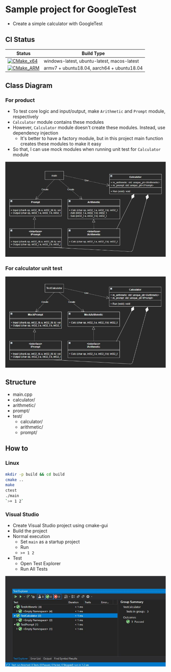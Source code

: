 # Sample project for GoogleTest
- Create a simple calculator with GoogleTest

## CI Status
Status | Build Type
------ | ----------
[![CMake_x64](https://github.com/iwatake2222/googletest_test/actions/workflows/cmake_x64.yml/badge.svg)](https://github.com/iwatake2222/googletest_test/actions/workflows/cmake_x64.yml) | windows-latest, ubuntu-latest, macos-latest
[![CMake_ARM](https://github.com/iwatake2222/googletest_test/actions/workflows/cmake_arm.yml/badge.svg)](https://github.com/iwatake2222/googletest_test/actions/workflows/cmake_arm.yml) | armv7 + ubuntu18.04, aarch64 + ubuntu18.04

## Class Diagram
### For product
- To test core logic and input/output, make `Arithmetic` and `Prompt` module, respectively
- `Calculator` module contains these modules
- However, `Calculator` module doesn't create these modules. Instead, use dependency injection
    - It's better to have a factory module, but in this project main function creates these modules to make it easy
- So that, I can use mock modules when running unit test for `Calculator` module

![](00_doc/class_diagram.jpg)

### For calculator unit test
![](00_doc/test_class_diagram.jpg)

## Structure
- main.cpp
- calculator/
- arithmetic/
- prompt/
- test/
    - calculator/
    - arithmetic/
    - prompt/

## How to
### Linux
```sh
mkdir -p build && cd build
cmake ..
make
ctest
./main
`>+ 1 2`
```

### Visual Studio
- Create Visual Studio project using cmake-gui
- Build the project
- Normal execution
    - Set `main` as a startup project
    - Run
    - `>+ 1 2`
- Test
    - Open Test Explorer
    - Run All Tests

![](00_doc/test_in_vs.jpg)
